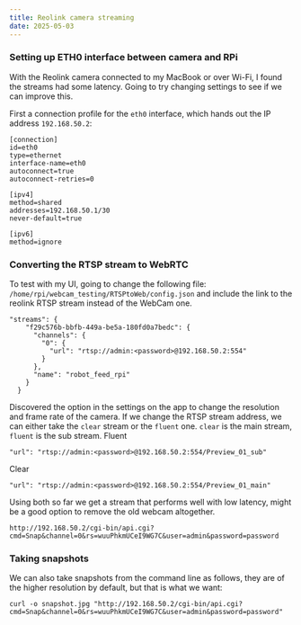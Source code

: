 ```yaml
---
title: Reolink camera streaming
date: 2025-05-03
---
```

### Setting up ETH0 interface between camera and RPi
With the Reolink camera connected to my MacBook or over Wi-Fi, I found the streams had some latency. Going to try changing settings to see if we can improve this.

First a connection profile for the `eth0` interface, which hands out the IP address `192.168.50.2`:
```
[connection]
id=eth0
type=ethernet
interface-name=eth0
autoconnect=true
autoconnect-retries=0

[ipv4]
method=shared
addresses=192.168.50.1/30
never-default=true

[ipv6]
method=ignore
```

### Converting the RTSP stream to WebRTC
To test with my UI, going to change the following file: `/home/rpi/webcam_testing/RTSPtoWeb/config.json` and include the link to the reolink RTSP stream instead of the WebCam one.

```
"streams": {
    "f29c576b-bbfb-449a-be5a-180fd0a7bedc": {
      "channels": {
        "0": {
          "url": "rtsp://admin:<password>@192.168.50.2:554"
        }
      },
      "name": "robot_feed_rpi"
    }
  }
```

Discovered the option in the settings on the app to 
change the resolution and frame rate of the camera. If we change the RTSP stream address, we can either take the `clear` stream or the `fluent` one. `clear` is the main stream, `fluent` is the sub stream.
Fluent
```
"url": "rtsp://admin:<password>@192.168.50.2:554/Preview_01_sub"
```
Clear
```
"url": "rtsp://admin:<password>@192.168.50.2:554/Preview_01_main"
```
Using both so far we get a stream that performs well with low latency, might be a good option to remove the old webcam altogether. 

```
http://192.168.50.2/cgi-bin/api.cgi?cmd=Snap&channel=0&rs=wuuPhkmUCeI9WG7C&user=admin&password=password
```

### Taking snapshots
We can also take snapshots from the command line as follows, they are of the higher resolution by default, but that is what we want:
```
curl -o snapshot.jpg "http://192.168.50.2/cgi-bin/api.cgi?cmd=Snap&channel=0&rs=wuuPhkmUCeI9WG7C&user=admin&password=password"
```